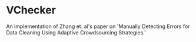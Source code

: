 # VChecker
An implementation of Zhang et. al's paper on 'Manually Detecting Errors for Data Cleaning Using Adaptive Crowdsourcing Strategies.'
